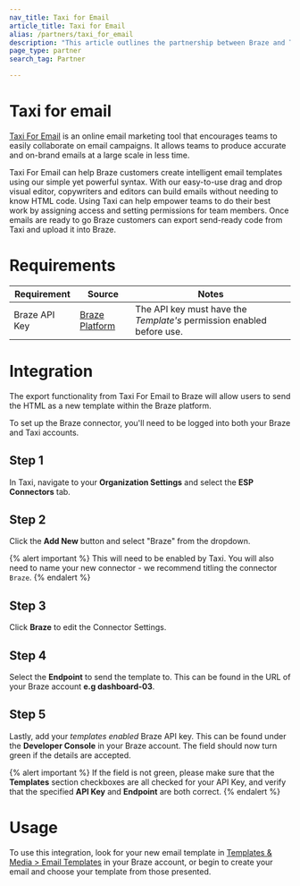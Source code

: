 ```yaml
---
nav_title: Taxi for Email
article_title: Taxi for Email
alias: /partners/taxi_for_email
description: "This article outlines the partnership between Braze and Taxi for Email, an online email marketing tool that allows Braze customers to create intelligent email templates using their drag and drop interface along with their simple yet powerful syntax."
page_type: partner
search_tag: Partner

---
```


# Taxi for email

[Taxi For Email](http://taxiforemail.com/) is an online email marketing tool that encourages teams to easily collaborate on email campaigns. It allows teams to produce accurate and on-brand emails at a large scale in less time.

Taxi For Email can help Braze customers create intelligent email templates using our simple yet powerful syntax. With our easy-to-use drag and drop visual editor, copywriters and editors can build emails without needing to know HTML code. Using Taxi can help empower teams to do their best work by assigning access and setting permissions for team members. Once emails are ready to go Braze customers can export send-ready code from Taxi and upload it into Braze.


# Requirements

Requirement   | Source | Notes
--------------|--------| -----
Braze API Key | [Braze Platform](https://dashboard.braze.com/sign_in) | The API key must have the *Template's* permission enabled before use.

# Integration

The export functionality from Taxi For Email to Braze will allow users to send the HTML as a new template within the Braze platform.

To set up the Braze connector, you'll need to be logged into both your Braze and Taxi accounts.

## Step 1
In Taxi, navigate to your **Organization Settings** and select the **ESP Connectors** tab.

## Step 2
Click the **Add New** button and select "Braze" from the dropdown.

{% alert important %}
This will need to be enabled by Taxi. You will also need to name your new connector - we recommend titling the connector `Braze`.
{% endalert %}

## Step 3
Click **Braze** to edit the Connector Settings.

## Step 4
Select the **Endpoint** to send the template to. This can be found in the URL of your Braze account **e.g dashboard-03**.

## Step 5
Lastly, add your *templates enabled* Braze API key. This can be found under the **Developer Console** in your Braze account.
The field should now turn green if the details are accepted.

{% alert important %}
If the field is not green, please make sure that the **Templates** section checkboxes are all checked for your API Key, and verify that the specified **API Key** and **Endpoint** are both correct.
{% endalert %}

# Usage
To use this integration, look for your new email template in [Templates & Media > Email Templates][1] in your Braze account, or begin to create your email and choose your template from those presented.  

[1]: {{site.baseurl}}/user_guide/message_building_by_channel/email/creating_an_email_template/
